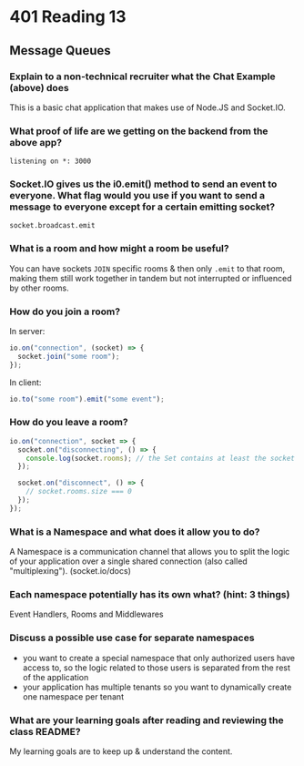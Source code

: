 # 401 Reading 13

## Message Queues

### Explain to a non-technical recruiter what the Chat Example (above) does

This is a basic chat application that makes use of Node.JS and Socket.IO.

### What proof of life are we getting on the backend from the above app?

`listening on *: 3000`

### Socket.IO gives us the i0.emit() method to send an event to everyone. What flag would you use if you want to send a message to everyone except for a certain emitting socket?

`socket.broadcast.emit`

### What is a room and how might a room be useful?

You can have sockets `JOIN` specific rooms & then only `.emit` to that room, making them still work together in tandem but not interrupted or influenced by other rooms.

### How do you join a room?

In server:

```JavaScript
io.on("connection", (socket) => {
  socket.join("some room");
});
```

In client:

```JavaScript
io.to("some room").emit("some event");
```

### How do you leave a room?

```JavaScript
io.on("connection", socket => {
  socket.on("disconnecting", () => {
    console.log(socket.rooms); // the Set contains at least the socket ID
  });

  socket.on("disconnect", () => {
    // socket.rooms.size === 0
  });
});
```

### What is a Namespace and what does it allow you to do?

A Namespace is a communication channel that allows you to split the logic of your application over a single shared connection (also called "multiplexing"). (socket.io/docs)

### Each namespace potentially has its own what? (hint: 3 things)

Event Handlers, Rooms and Middlewares

### Discuss a possible use case for separate namespaces

- you want to create a special namespace that only authorized users have access to, so the logic related to those users is separated from the rest of the application
- your application has multiple tenants so you want to dynamically create one namespace per tenant

### What are your learning goals after reading and reviewing the class README?

My learning goals are to keep up & understand the content.
